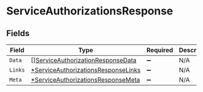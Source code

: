# ServiceAuthorizationsResponse


## Fields

| Field                                                                                            | Type                                                                                             | Required                                                                                         | Description                                                                                      |
| ------------------------------------------------------------------------------------------------ | ------------------------------------------------------------------------------------------------ | ------------------------------------------------------------------------------------------------ | ------------------------------------------------------------------------------------------------ |
| `Data`                                                                                           | [][ServiceAuthorizationResponseData](../../models/shared/serviceauthorizationresponsedata.md)    | :heavy_minus_sign:                                                                               | N/A                                                                                              |
| `Links`                                                                                          | [*ServiceAuthorizationsResponseLinks](../../models/shared/serviceauthorizationsresponselinks.md) | :heavy_minus_sign:                                                                               | N/A                                                                                              |
| `Meta`                                                                                           | [*ServiceAuthorizationsResponseMeta](../../models/shared/serviceauthorizationsresponsemeta.md)   | :heavy_minus_sign:                                                                               | N/A                                                                                              |